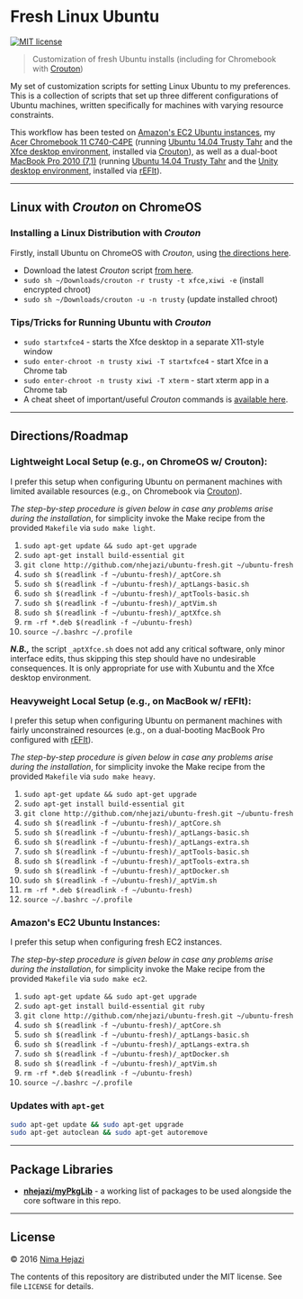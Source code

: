 # Fresh Linux Ubuntu

[![MIT license](http://img.shields.io/badge/license-MIT-brightgreen.svg)](http://opensource.org/licenses/MIT)

> Customization of fresh Ubuntu installs (including for Chromebook with
[Crouton](https://github.com/dnschneid/crouton))

My set of customization scripts for setting Linux Ubuntu to my preferences. This
is a collection of scripts that set up three different configurations of Ubuntu
machines, written specifically for machines with varying resource constraints.

This workflow has been tested on [Amazon's EC2 Ubuntu
instances](https://aws.amazon.com/marketplace/pp/B00JV9JBDS), my [Acer
Chromebook 11 C740-C4PE](http://www.acer.com/ac/en/US/content/model/NX.EF2AA.002)
(running [Ubuntu 14.04 Trusty Tahr](http://releases.ubuntu.com/14.04/) and
the [Xfce desktop environment](http://www.xfce.org/), installed via
[Crouton](https://github.com/dnschneid/crouton)), as well as a dual-boot
[MacBook Pro 2010 (7,1)](https://support.apple.com/kb/sp583?locale=en_US)
(running [Ubuntu 14.04 Trusty Tahr](http://releases.ubuntu.com/14.04/) and the
[Unity desktop environment](https://unity.ubuntu.com/),
installed via [rEFIt](http://refit.sourceforge.net/)).

---

## Linux with _Crouton_ on ChromeOS

### Installing a Linux Distribution with _Crouton_
Firstly, install Ubuntu on ChromeOS with _Crouton_, using [the directions
here](https://www.linux.com/learn/tutorials/795730-how-to-easily-install-ubuntu-on-chromebook-with-crouton).
  * Download the latest _Crouton_ script [from here](https://goo.gl/fd3zc).
  * `sudo sh ~/Downloads/crouton -r trusty -t xfce,xiwi -e` (install encrypted chroot)
  * `sudo sh ~/Downloads/crouton -u -n trusty` (update installed chroot)

### Tips/Tricks for Running Ubuntu with _Crouton_
  * `sudo startxfce4` - starts the Xfce desktop in a separate X11-style window
  * `sudo enter-chroot -n trusty xiwi -T startxfce4` - start Xfce in a Chrome tab
  * `sudo enter-chroot -n trusty xiwi -T xterm` - start xterm app in a Chrome tab
  * A cheat sheet of important/useful _Crouton_ commands is [available
    here](https://github.com/dnschneid/crouton/wiki/Crouton-Command-Cheat-Sheet).

---

## Directions/Roadmap

### Lightweight Local Setup (e.g., on ChromeOS w/ Crouton):
I prefer this setup when configuring Ubuntu on permanent machines with limited
available resources (e.g., on Chromebook via
[Crouton](https://github.com/dnschneid/crouton)).

_The step-by-step procedure is given below in case any problems arise during the
installation_, for simplicity invoke the Make recipe from the provided
`Makefile` via `sudo make light`.

1. `sudo apt-get update && sudo apt-get upgrade`
2. `sudo apt-get install build-essential git`
3. `git clone http://github.com/nhejazi/ubuntu-fresh.git ~/ubuntu-fresh`
4. `sudo sh $(readlink -f ~/ubuntu-fresh)/_aptCore.sh`
5. `sudo sh $(readlink -f ~/ubuntu-fresh)/_aptLangs-basic.sh`
6. `sudo sh $(readlink -f ~/ubuntu-fresh)/_aptTools-basic.sh`
7. `sudo sh $(readlink -f ~/ubuntu-fresh)/_aptVim.sh`
8. `sudo sh $(readlink -f ~/ubuntu-fresh)/_aptXfce.sh`
9. `rm -rf *.deb $(readlink -f ~/ubuntu-fresh)`
10. `source ~/.bashrc ~/.profile`


**_N.B.,_** the script `_aptXfce.sh` does not add any critical software, only
minor interface edits, thus skipping this step should have no undesirable
consequences. It is only appropriate for use with Xubuntu and the Xfce desktop
environment.


### Heavyweight Local Setup (e.g., on MacBook w/ rEFIt):
I prefer this setup when configuring Ubuntu on permanent machines with fairly
unconstrained resources (e.g., on a dual-booting MacBook Pro configured with
[rEFIt](http://refit.sourceforge.net/)).

_The step-by-step procedure is given below in case any problems arise during the
installation_, for simplicity invoke the Make recipe from the provided
`Makefile` via `sudo make heavy`.

1. `sudo apt-get update && sudo apt-get upgrade`
2. `sudo apt-get install build-essential git`
3. `git clone http://github.com/nhejazi/ubuntu-fresh.git ~/ubuntu-fresh`
4. `sudo sh $(readlink -f ~/ubuntu-fresh)/_aptCore.sh`
5. `sudo sh $(readlink -f ~/ubuntu-fresh)/_aptLangs-basic.sh`
6. `sudo sh $(readlink -f ~/ubuntu-fresh)/_aptLangs-extra.sh`
7. `sudo sh $(readlink -f ~/ubuntu-fresh)/_aptTools-basic.sh`
8. `sudo sh $(readlink -f ~/ubuntu-fresh)/_aptTools-extra.sh`
9. `sudo sh $(readlink -f ~/ubuntu-fresh)/_aptDocker.sh`
10. `sudo sh $(readlink -f ~/ubuntu-fresh)/_aptVim.sh`
11. `rm -rf *.deb $(readlink -f ~/ubuntu-fresh)`
12. `source ~/.bashrc ~/.profile`


### Amazon's EC2 Ubuntu Instances:
I prefer this setup when configuring fresh EC2 instances.

_The step-by-step procedure is given below in case any problems arise during the
installation_, for simplicity invoke the Make recipe from the provided
`Makefile` via `sudo make ec2`.

1. `sudo apt-get update && sudo apt-get upgrade`
2. `sudo apt-get install build-essential git ruby`
3. `git clone http://github.com/nhejazi/ubuntu-fresh.git ~/ubuntu-fresh`
4. `sudo sh $(readlink -f ~/ubuntu-fresh)/_aptCore.sh`
5. `sudo sh $(readlink -f ~/ubuntu-fresh)/_aptLangs-basic.sh`
6. `sudo sh $(readlink -f ~/ubuntu-fresh)/_aptLangs-extra.sh`
7. `sudo sh $(readlink -f ~/ubuntu-fresh)/_aptDocker.sh`
8. `sudo sh $(readlink -f ~/ubuntu-fresh)/_aptVim.sh`
9. `rm -rf *.deb $(readlink -f ~/ubuntu-fresh)`
10. `source ~/.bashrc ~/.profile`


### Updates with `apt-get`
```bash
sudo apt-get update && sudo apt-get upgrade
sudo apt-get autoclean && sudo apt-get autoremove
```

---

## Package Libraries

* __[nhejazi/myPkgLib](https://github.com/nhejazi/myPkgLib)__ - a working list
    of packages to be used alongside the core software in this repo.

---

## License

&copy; 2016 [Nima Hejazi](http://nimahejazi.org)

The contents of this repository are distributed under the MIT license. See file
`LICENSE` for details.
